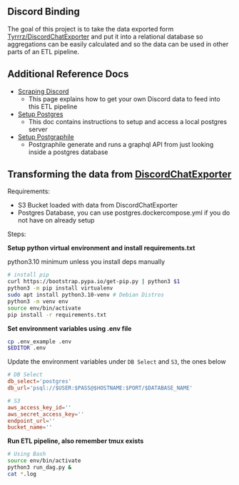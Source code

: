 ## Discord Binding

The goal of this project is to take the data exported form [Tyrrrz/DiscordChatExporter](https://github.com/Tyrrrz/DiscordChatExporter) and put it into a relational database so aggregations can be easily calculated and so the data can be used in other parts of an ETL pipeline.

## Additional Reference Docs

* [Scraping Discord](./docs/discord_scraping.md)
  * This page explains how to get your own Discord data to feed into this ETL pipeline
* [Setup Postgres](./docs/setup_postgres.md)
  * This doc contains instructions to setup and access a local postgres server
* [Setup Postgraphile](./docs/setup_postgraphile.md)
  * Postgraphile generate and runs a graphql API from just looking inside a postgres database


## Transforming the data from [DiscordChatExporter](https://github.com/Tyrrrz/DiscordChatExporter)

Requirements:
- S3 Bucket loaded with data from DiscordChatExporter
- Postgres Database, you can use postgres.dockercompose.yml if you do not have on already setup

Steps:

**Setup python virtual environment and install requirements.txt**

python3.10 minimum unless you install deps manually

``` bash
# install pip
curl https://bootstrap.pypa.io/get-pip.py | python3 $1
python3 -m pip install virtualenv
sudo apt install python3.10-venv # Debian Distros
python3 -m venv env
source env/bin/activate
pip install -r requirements.txt
```

**Set environment variables using .env file**

``` bash
cp .env_example .env
$EDITOR .env
```

Update the environment variables under `DB Select` and `S3`, the ones below

``` conf
# DB Select
db_select='postgres'
db_url='psql://$USER:$PASS@$HOSTNAME:$PORT/$DATABASE_NAME'

# S3
aws_access_key_id=''
aws_secret_access_key=''
endpoint_url=''
bucket_name=''
```

**Run ETL pipeline, also remember tmux exists**


``` bash
# Using Bash
source env/bin/activate
python3 run_dag.py &
cat *.log
```

